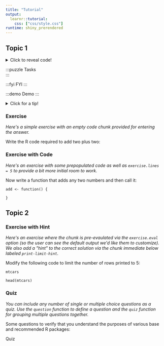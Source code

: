 ```yaml
---
title: "Tutorial"
output: 
  learnr::tutorial:
    css: ["css/style.css"]
runtime: shiny_prerendered
---
```





## Topic 1

<details>
  <summary>Click to reveal code!</summary>


```
## [1] "hi"
```

</details>


:::puzzle
Tasks  
:::

:::fyi
FYI
:::

:::demo
Demo
:::


<details>
  <summary>Click for a tip!</summary>

:::note
Note
:::

</details>



### Exercise 

*Here's a simple exercise with an empty code chunk provided for entering the answer.*

Write the R code required to add two plus two:

<div class="tutorial-exercise" data-label="two-plus-two" data-caption="Code" data-completion="1" data-diagnostics="1" data-startover="1" data-lines="0"><script type="application/json" data-opts-chunk="1">{"fig.width":6.5,"fig.height":4,"fig.retina":2,"fig.align":"default","fig.keep":"high","fig.show":"asis","out.width":624,"warning":true,"error":false,"message":true,"exercise.df_print":"paged","exercise.checker":"NULL"}</script></div>

### Exercise with Code

*Here's an exercise with some prepopulated code as well as `exercise.lines = 5` to provide a bit more initial room to work.*

Now write a function that adds any two numbers and then call it:

<div class="tutorial-exercise" data-label="add-function" data-caption="Code" data-completion="1" data-diagnostics="1" data-startover="1" data-lines="5">

```text
add <- function() {
  
}
```

<script type="application/json" data-opts-chunk="1">{"fig.width":6.5,"fig.height":4,"fig.retina":2,"fig.align":"default","fig.keep":"high","fig.show":"asis","out.width":624,"warning":true,"error":false,"message":true,"exercise.df_print":"paged","exercise.checker":"NULL"}</script></div>

## Topic 2

### Exercise with Hint

*Here's an exercise where the chunk is pre-evaulated via the `exercise.eval` option (so the user can see the default output we'd like them to customize). We also add a "hint" to the correct solution via the chunk immediate below labeled `print-limit-hint`.*

Modify the following code to limit the number of rows printed to 5:

<div class="tutorial-exercise" data-label="print-limit" data-caption="Code" data-completion="1" data-diagnostics="1" data-startover="1" data-lines="0">

```text
mtcars
```

<div data-pagedtable="false">
  <script data-pagedtable-source type="application/json">
{"columns":[{"label":[""],"name":["_rn_"],"type":[""],"align":["left"]},{"label":["mpg"],"name":[1],"type":["dbl"],"align":["right"]},{"label":["cyl"],"name":[2],"type":["dbl"],"align":["right"]},{"label":["disp"],"name":[3],"type":["dbl"],"align":["right"]},{"label":["hp"],"name":[4],"type":["dbl"],"align":["right"]},{"label":["drat"],"name":[5],"type":["dbl"],"align":["right"]},{"label":["wt"],"name":[6],"type":["dbl"],"align":["right"]},{"label":["qsec"],"name":[7],"type":["dbl"],"align":["right"]},{"label":["vs"],"name":[8],"type":["dbl"],"align":["right"]},{"label":["am"],"name":[9],"type":["dbl"],"align":["right"]},{"label":["gear"],"name":[10],"type":["dbl"],"align":["right"]},{"label":["carb"],"name":[11],"type":["dbl"],"align":["right"]}],"data":[{"1":"21.0","2":"6","3":"160.0","4":"110","5":"3.90","6":"2.620","7":"16.46","8":"0","9":"1","10":"4","11":"4","_rn_":"Mazda RX4"},{"1":"21.0","2":"6","3":"160.0","4":"110","5":"3.90","6":"2.875","7":"17.02","8":"0","9":"1","10":"4","11":"4","_rn_":"Mazda RX4 Wag"},{"1":"22.8","2":"4","3":"108.0","4":"93","5":"3.85","6":"2.320","7":"18.61","8":"1","9":"1","10":"4","11":"1","_rn_":"Datsun 710"},{"1":"21.4","2":"6","3":"258.0","4":"110","5":"3.08","6":"3.215","7":"19.44","8":"1","9":"0","10":"3","11":"1","_rn_":"Hornet 4 Drive"},{"1":"18.7","2":"8","3":"360.0","4":"175","5":"3.15","6":"3.440","7":"17.02","8":"0","9":"0","10":"3","11":"2","_rn_":"Hornet Sportabout"},{"1":"18.1","2":"6","3":"225.0","4":"105","5":"2.76","6":"3.460","7":"20.22","8":"1","9":"0","10":"3","11":"1","_rn_":"Valiant"},{"1":"14.3","2":"8","3":"360.0","4":"245","5":"3.21","6":"3.570","7":"15.84","8":"0","9":"0","10":"3","11":"4","_rn_":"Duster 360"},{"1":"24.4","2":"4","3":"146.7","4":"62","5":"3.69","6":"3.190","7":"20.00","8":"1","9":"0","10":"4","11":"2","_rn_":"Merc 240D"},{"1":"22.8","2":"4","3":"140.8","4":"95","5":"3.92","6":"3.150","7":"22.90","8":"1","9":"0","10":"4","11":"2","_rn_":"Merc 230"},{"1":"19.2","2":"6","3":"167.6","4":"123","5":"3.92","6":"3.440","7":"18.30","8":"1","9":"0","10":"4","11":"4","_rn_":"Merc 280"},{"1":"17.8","2":"6","3":"167.6","4":"123","5":"3.92","6":"3.440","7":"18.90","8":"1","9":"0","10":"4","11":"4","_rn_":"Merc 280C"},{"1":"16.4","2":"8","3":"275.8","4":"180","5":"3.07","6":"4.070","7":"17.40","8":"0","9":"0","10":"3","11":"3","_rn_":"Merc 450SE"},{"1":"17.3","2":"8","3":"275.8","4":"180","5":"3.07","6":"3.730","7":"17.60","8":"0","9":"0","10":"3","11":"3","_rn_":"Merc 450SL"},{"1":"15.2","2":"8","3":"275.8","4":"180","5":"3.07","6":"3.780","7":"18.00","8":"0","9":"0","10":"3","11":"3","_rn_":"Merc 450SLC"},{"1":"10.4","2":"8","3":"472.0","4":"205","5":"2.93","6":"5.250","7":"17.98","8":"0","9":"0","10":"3","11":"4","_rn_":"Cadillac Fleetwood"},{"1":"10.4","2":"8","3":"460.0","4":"215","5":"3.00","6":"5.424","7":"17.82","8":"0","9":"0","10":"3","11":"4","_rn_":"Lincoln Continental"},{"1":"14.7","2":"8","3":"440.0","4":"230","5":"3.23","6":"5.345","7":"17.42","8":"0","9":"0","10":"3","11":"4","_rn_":"Chrysler Imperial"},{"1":"32.4","2":"4","3":"78.7","4":"66","5":"4.08","6":"2.200","7":"19.47","8":"1","9":"1","10":"4","11":"1","_rn_":"Fiat 128"},{"1":"30.4","2":"4","3":"75.7","4":"52","5":"4.93","6":"1.615","7":"18.52","8":"1","9":"1","10":"4","11":"2","_rn_":"Honda Civic"},{"1":"33.9","2":"4","3":"71.1","4":"65","5":"4.22","6":"1.835","7":"19.90","8":"1","9":"1","10":"4","11":"1","_rn_":"Toyota Corolla"},{"1":"21.5","2":"4","3":"120.1","4":"97","5":"3.70","6":"2.465","7":"20.01","8":"1","9":"0","10":"3","11":"1","_rn_":"Toyota Corona"},{"1":"15.5","2":"8","3":"318.0","4":"150","5":"2.76","6":"3.520","7":"16.87","8":"0","9":"0","10":"3","11":"2","_rn_":"Dodge Challenger"},{"1":"15.2","2":"8","3":"304.0","4":"150","5":"3.15","6":"3.435","7":"17.30","8":"0","9":"0","10":"3","11":"2","_rn_":"AMC Javelin"},{"1":"13.3","2":"8","3":"350.0","4":"245","5":"3.73","6":"3.840","7":"15.41","8":"0","9":"0","10":"3","11":"4","_rn_":"Camaro Z28"},{"1":"19.2","2":"8","3":"400.0","4":"175","5":"3.08","6":"3.845","7":"17.05","8":"0","9":"0","10":"3","11":"2","_rn_":"Pontiac Firebird"},{"1":"27.3","2":"4","3":"79.0","4":"66","5":"4.08","6":"1.935","7":"18.90","8":"1","9":"1","10":"4","11":"1","_rn_":"Fiat X1-9"},{"1":"26.0","2":"4","3":"120.3","4":"91","5":"4.43","6":"2.140","7":"16.70","8":"0","9":"1","10":"5","11":"2","_rn_":"Porsche 914-2"},{"1":"30.4","2":"4","3":"95.1","4":"113","5":"3.77","6":"1.513","7":"16.90","8":"1","9":"1","10":"5","11":"2","_rn_":"Lotus Europa"},{"1":"15.8","2":"8","3":"351.0","4":"264","5":"4.22","6":"3.170","7":"14.50","8":"0","9":"1","10":"5","11":"4","_rn_":"Ford Pantera L"},{"1":"19.7","2":"6","3":"145.0","4":"175","5":"3.62","6":"2.770","7":"15.50","8":"0","9":"1","10":"5","11":"6","_rn_":"Ferrari Dino"},{"1":"15.0","2":"8","3":"301.0","4":"335","5":"3.54","6":"3.570","7":"14.60","8":"0","9":"1","10":"5","11":"8","_rn_":"Maserati Bora"},{"1":"21.4","2":"4","3":"121.0","4":"109","5":"4.11","6":"2.780","7":"18.60","8":"1","9":"1","10":"4","11":"2","_rn_":"Volvo 142E"}],"options":{"columns":{"min":{},"max":[10]},"rows":{"min":[10],"max":[10]},"pages":{}}}
  </script>
</div><script type="application/json" data-opts-chunk="1">{"fig.width":6.5,"fig.height":4,"fig.retina":2,"fig.align":"default","fig.keep":"high","fig.show":"asis","out.width":624,"warning":true,"error":false,"message":true,"exercise.df_print":"paged","exercise.checker":"NULL"}</script></div>

<div class="tutorial-exercise-support" data-label="print-limit-hint" data-caption="Code" data-completion="1" data-diagnostics="1" data-startover="1" data-lines="0">

```text
head(mtcars)
```

</div>

### Quiz

*You can include any number of single or multiple choice questions as a quiz. Use the `question` function to define a question and the `quiz` function for grouping multiple questions together.*

Some questions to verify that you understand the purposes of various base and recommended R packages:

<!--html_preserve--><div class="panel-heading tutorial-quiz-title">Quiz</div><!--/html_preserve--><!--html_preserve--><div class="panel panel-default">
<div data-label="quiz-1" class="tutorial-question panel-body">
<div id="quiz-1-answer_container" class="shiny-html-output"></div>
<div id="quiz-1-message_container" class="shiny-html-output"></div>
<div id="quiz-1-action_button_container" class="shiny-html-output"></div>
<script>if (Tutorial.triggerMathJax) Tutorial.triggerMathJax()</script>
</div>
</div><!--/html_preserve--><!--html_preserve--><div class="panel panel-default">
<div data-label="quiz-2" class="tutorial-question panel-body">
<div id="quiz-2-answer_container" class="shiny-html-output"></div>
<div id="quiz-2-message_container" class="shiny-html-output"></div>
<div id="quiz-2-action_button_container" class="shiny-html-output"></div>
<script>if (Tutorial.triggerMathJax) Tutorial.triggerMathJax()</script>
</div>
</div><!--/html_preserve-->

<!--html_preserve-->
<script type="application/shiny-prerendered" data-context="server-start">
library(learnr)
knitr::opts_chunk$set(echo = FALSE)
</script>
<!--/html_preserve-->
<!--html_preserve-->
<script type="application/shiny-prerendered" data-context="server">
learnr:::register_http_handlers(session, metadata = NULL)
</script>
<!--/html_preserve-->
<!--html_preserve-->
<script type="application/shiny-prerendered" data-context="server">
session$onSessionEnded(function() {
        learnr:::session_stop_event(session)
      })
</script>
<!--/html_preserve-->
<!--html_preserve-->
<script type="application/shiny-prerendered" data-context="server">
`tutorial-exercise-two-plus-two-result` <- learnr:::setup_exercise_handler(reactive(req(input$`tutorial-exercise-two-plus-two-code-editor`)), session)
output$`tutorial-exercise-two-plus-two-output` <- renderUI({
  `tutorial-exercise-two-plus-two-result`()
})
</script>
<!--/html_preserve-->
<!--html_preserve-->
<script type="application/shiny-prerendered" data-context="server">
`tutorial-exercise-add-function-result` <- learnr:::setup_exercise_handler(reactive(req(input$`tutorial-exercise-add-function-code-editor`)), session)
output$`tutorial-exercise-add-function-output` <- renderUI({
  `tutorial-exercise-add-function-result`()
})
</script>
<!--/html_preserve-->
<!--html_preserve-->
<script type="application/shiny-prerendered" data-context="server">
`tutorial-exercise-print-limit-result` <- learnr:::setup_exercise_handler(reactive(req(input$`tutorial-exercise-print-limit-code-editor`)), session)
output$`tutorial-exercise-print-limit-output` <- renderUI({
  `tutorial-exercise-print-limit-result`()
})
</script>
<!--/html_preserve-->
<!--html_preserve-->
<script type="application/shiny-prerendered" data-context="server">
learnr:::question_prerendered_chunk(structure(list(type = "learnr_radio", label = "quiz-1", question = structure("Which package contains functions for installing other R packages?", html = TRUE, class = c("html", "character")), answers = list(structure(list(id = "lnr_ans_5b95346",     option = "base", value = "base", label = structure("base", html = TRUE, class = c("html",     "character")), correct = FALSE, message = NULL), class = c("tutorial_question_answer", "tutorial_quiz_answer")), structure(list(id = "lnr_ans_e521f69",     option = "tools", value = "tools", label = structure("tools", html = TRUE, class = c("html",     "character")), correct = FALSE, message = NULL), class = c("tutorial_question_answer", "tutorial_quiz_answer")), structure(list(id = "lnr_ans_34f0c28",     option = "utils", value = "utils", label = structure("utils", html = TRUE, class = c("html",     "character")), correct = TRUE, message = NULL), class = c("tutorial_question_answer", "tutorial_quiz_answer")), structure(list(id = "lnr_ans_9686316",     option = "codetools", value = "codetools", label = structure("codetools", html = TRUE, class = c("html",     "character")), correct = FALSE, message = NULL), class = c("tutorial_question_answer", "tutorial_quiz_answer"))), button_labels = list(submit = structure("Submit Answer", html = TRUE, class = c("html", "character")), try_again = structure("Try Again", html = TRUE, class = c("html", "character"))), messages = list(correct = structure("Correct!", html = TRUE, class = c("html", "character")), try_again = structure("Incorrect", html = TRUE, class = c("html", "character")), incorrect = structure("Incorrect", html = TRUE, class = c("html", "character")), message = NULL, post_message = NULL), ids = list(    answer = "quiz-1-answer", question = "quiz-1"), loading = structure("<strong>Loading:<\u002fstrong> \nWhich package contains functions for installing other R packages?\n<br/><br/><br/>", html = TRUE, class = c("html", "character")), random_answer_order = FALSE, allow_retry = FALSE,     seed = 2121306782.01219, options = list()), class = c("learnr_radio", "tutorial_question")))
</script>
<!--/html_preserve-->
<!--html_preserve-->
<script type="application/shiny-prerendered" data-context="server">
learnr:::question_prerendered_chunk(structure(list(type = "learnr_checkbox", label = "quiz-2", question = structure("Which of the R packages listed below are used to create plots?", html = TRUE, class = c("html", "character")), answers = list(structure(list(id = "lnr_ans_5b164fd",     option = "lattice", value = "lattice", label = structure("lattice", html = TRUE, class = c("html",     "character")), correct = TRUE, message = NULL), class = c("tutorial_question_answer", "tutorial_quiz_answer")), structure(list(id = "lnr_ans_873a68e",     option = "tools", value = "tools", label = structure("tools", html = TRUE, class = c("html",     "character")), correct = FALSE, message = NULL), class = c("tutorial_question_answer", "tutorial_quiz_answer")), structure(list(id = "lnr_ans_a96737f",     option = "stats", value = "stats", label = structure("stats", html = TRUE, class = c("html",     "character")), correct = FALSE, message = NULL), class = c("tutorial_question_answer", "tutorial_quiz_answer")), structure(list(id = "lnr_ans_14cbc7f",     option = "grid", value = "grid", label = structure("grid", html = TRUE, class = c("html",     "character")), correct = TRUE, message = NULL), class = c("tutorial_question_answer", "tutorial_quiz_answer"))), button_labels = list(submit = structure("Submit Answer", html = TRUE, class = c("html", "character")), try_again = structure("Try Again", html = TRUE, class = c("html", "character"))), messages = list(correct = structure("Correct!", html = TRUE, class = c("html", "character")), try_again = structure("Incorrect", html = TRUE, class = c("html", "character")), incorrect = structure("Incorrect", html = TRUE, class = c("html", "character")), message = NULL, post_message = NULL), ids = list(    answer = "quiz-2-answer", question = "quiz-2"), loading = structure("<strong>Loading:<\u002fstrong> \nWhich of the R packages listed below are used to create plots?\n<br/><br/><br/>", html = TRUE, class = c("html", "character")), random_answer_order = FALSE, allow_retry = FALSE,     seed = 1210491452.43632, options = list()), class = c("learnr_checkbox", "tutorial_question")))
</script>
<!--/html_preserve-->
